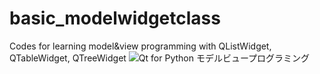 # basic_modelwidgetclass
Codes for learning model&amp;view programming with QListWidget, QTableWidget, QTreeWidget
![Qt for Python モデルビュープログラミング](https://user-images.githubusercontent.com/42459379/231367567-b51c40e9-103f-42b3-867a-a1bfde92de1b.jpg)

